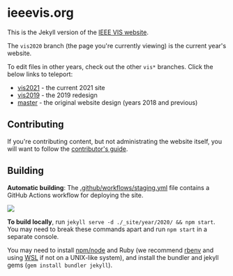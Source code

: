 # ieeevis.org

This is the Jekyll version of the [IEEE VIS website](http://ieeevis.org).

The `vis2020` branch (the page you're currently viewing) is the current year's website.

To edit files in other years, check out the other `vis*` branches.  Click the below links to teleport:
- [vis2021](https://github.com/ieee-vgtc/ieeevis.org/tree/vis2021) - the current 2021 site
- [vis2019](https://github.com/ieee-vgtc/ieeevis.org/tree/vis2019) - the 2019 redesign
- [master](https://github.com/ieee-vgtc/ieeevis.org/tree/master) - the original website design (years 2018 and previous)

## Contributing

If you're contributing content, but not administrating the website itself, you will want to follow the [contributor's guide](instructions.md).

## Building

**Automatic building**: The [.github/workflows/staging.yml](/.github/workflows/staging.yml) file contains a GitHub Actions workflow for deploying the site.

![](https://github.com/ieee-vgtc/ieeevis.org/workflows/build%20staging/badge.svg)

**To build locally**, run `jekyll serve -d ./_site/year/2020/ && npm start`.  You may need to break these commands apart and run `npm start` in a separate console.

You may need to install [npm/node](https://nodejs.org) and Ruby (we recommend [rbenv](https://github.com/rbenv/rbenv#readme) and using [WSL](https://docs.microsoft.com/en-us/windows/wsl/install-win10) if not on a UNIX-like system), and install the bundler and jekyll gems (`gem install bundler jekyll`).
